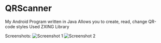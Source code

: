 # QRScanner

My Android Program written in Java
Allows you to create, read, change QR-code styles
Used ZXING Library

Screenshots:
![Screenshot 1]("https://i.ibb.co/hFNj8VN/Screen-1.png")
![Screenshot 2](https://prnt.sc/Haz_TD8-aXTR)
